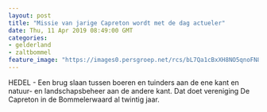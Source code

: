 ```yaml
---
layout: post
title: "Missie van jarige Capreton wordt met de dag actueler"
date: Thu, 11 Apr 2019 08:49:00 GMT
categories: 
- gelderland 
- zaltbommel 
feature_image: "https://images0.persgroep.net/rcs/bL7Qa1cBxXH8NO5qnoFN87oubQE/diocontent/144099786/_fitwidth/400/?appId=21791a8992982cd8da851550a453bd7f&quality=0.7"
---
```


HEDEL - Een brug slaan tussen boeren en tuinders aan de ene kant en natuur- en landschapsbeheer aan de andere kant. Dat doet vereniging De Capreton in de Bommelerwaard al twintig jaar.
